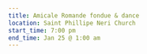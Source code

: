 ```yaml
---
title: Amicale Romande fondue & dance
location: Saint Phillipe Neri Church
start_time: 7:00 pm
end_time: Jan 25 @ 1:00 am
---
```

